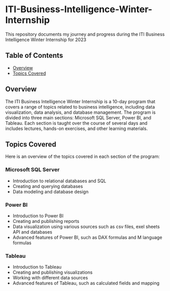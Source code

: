 # ITI-Business-Intelligence-Winter-Internship
This repository documents my journey and progress during the ITI Business Intelligence Winter Internship for 2023

## Table of Contents
- [Overview](#overview)
- [Topics Covered](#topics-covered)

## Overview
The ITI Business Intelligence Winter Internship is a 10-day program that covers a range of topics related to business intelligence, including data visualization, data analysis, and database management. The program is divided into three main sections: Microsoft SQL Server, Power BI, and Tableau. Each section is taught over the course of several days and includes lectures, hands-on exercises, and other learning materials.

## Topics Covered
Here is an overview of the topics covered in each section of the program:

### Microsoft SQL Server
- Introduction to relational databases and SQL
- Creating and querying databases
- Data modeling and database design

### Power BI
- Introduction to Power BI
- Creating and publishing reports
- Data visualization using various sources such as csv files, exel sheets API and databases
- Advanced features of Power BI, such as DAX formulas and M language formulas

### Tableau
- Introduction to Tableau
- Creating and publishing visualizations
- Working with different data sources
- Advanced features of Tableau, such as calculated fields and mapping

